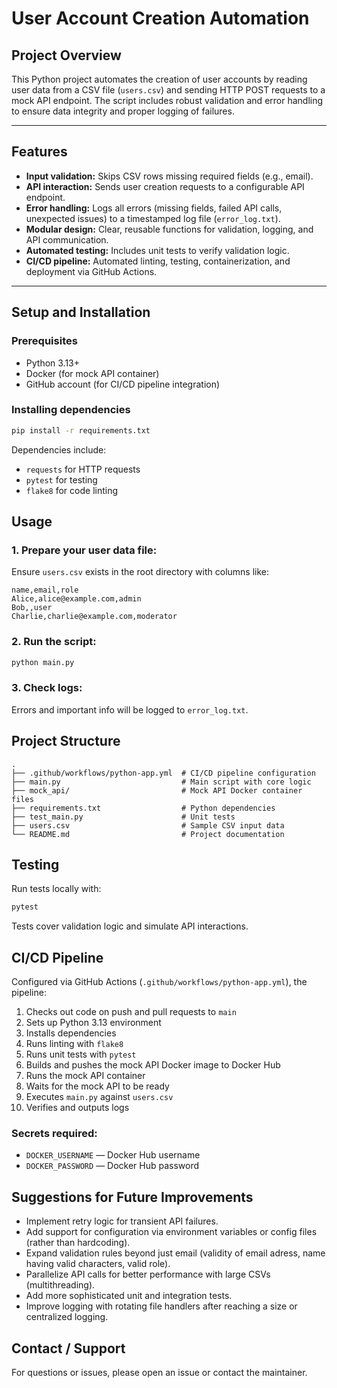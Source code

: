 # User Account Creation Automation

## Project Overview
This Python project automates the creation of user accounts by reading user data from a CSV file (`users.csv`) and sending HTTP POST requests to a mock API endpoint. The script includes robust validation and error handling to ensure data integrity and proper logging of failures.

---

## Features
- **Input validation:** Skips CSV rows missing required fields (e.g., email).
- **API interaction:** Sends user creation requests to a configurable API endpoint.
- **Error handling:** Logs all errors (missing fields, failed API calls, unexpected issues) to a timestamped log file (`error_log.txt`).
- **Modular design:** Clear, reusable functions for validation, logging, and API communication.
- **Automated testing:** Includes unit tests to verify validation logic.
- **CI/CD pipeline:** Automated linting, testing, containerization, and deployment via GitHub Actions.

---

## Setup and Installation

### Prerequisites
- Python 3.13+
- Docker (for mock API container)
- GitHub account (for CI/CD pipeline integration)

### Installing dependencies
```bash
pip install -r requirements.txt
```

Dependencies include:
- `requests` for HTTP requests
- `pytest` for testing
- `flake8` for code linting

## Usage

### 1. Prepare your user data file:
Ensure `users.csv` exists in the root directory with columns like:
```csv
name,email,role
Alice,alice@example.com,admin
Bob,,user
Charlie,charlie@example.com,moderator
```

### 2. Run the script:
```bash
python main.py
```

### 3. Check logs:
Errors and important info will be logged to `error_log.txt`.

## Project Structure
```
.
├── .github/workflows/python-app.yml  # CI/CD pipeline configuration
├── main.py                           # Main script with core logic
├── mock_api/                         # Mock API Docker container files
├── requirements.txt                  # Python dependencies
├── test_main.py                      # Unit tests
├── users.csv                         # Sample CSV input data
└── README.md                         # Project documentation
```

## Testing
Run tests locally with:
```bash
pytest
```

Tests cover validation logic and simulate API interactions.

## CI/CD Pipeline
Configured via GitHub Actions (`.github/workflows/python-app.yml`), the pipeline:

1. Checks out code on push and pull requests to `main`
2. Sets up Python 3.13 environment
3. Installs dependencies
4. Runs linting with `flake8`
5. Runs unit tests with `pytest`
6. Builds and pushes the mock API Docker image to Docker Hub
7. Runs the mock API container
8. Waits for the mock API to be ready
9. Executes `main.py` against `users.csv`
10. Verifies and outputs logs

### Secrets required:
- `DOCKER_USERNAME` — Docker Hub username
- `DOCKER_PASSWORD` — Docker Hub password

## Suggestions for Future Improvements
- Implement retry logic for transient API failures.
- Add support for configuration via environment variables or config files (rather than hardcoding).
- Expand validation rules beyond just email (validity of email adress, name having valid characters, valid role).
- Parallelize API calls for better performance with large CSVs (multithreading).
- Add more sophisticated unit and integration tests.
- Improve logging with rotating file handlers after reaching a size or centralized logging.

## Contact / Support
For questions or issues, please open an issue or contact the maintainer.
